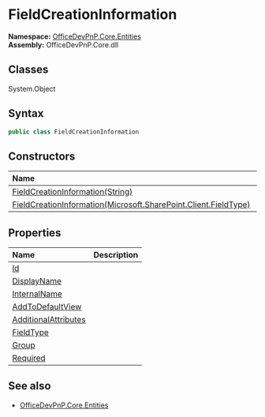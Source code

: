 # FieldCreationInformation

**Namespace:** [OfficeDevPnP.Core.Entities](OfficeDevPnP.Core.Entities.md)  
**Assembly:** OfficeDevPnP.Core.dll  
## Classes
System.Object  
## Syntax
```C#
public class FieldCreationInformation
```
## Constructors
|**Name**|**Description**|
|:-----|:-----|
| [FieldCreationInformation(String)](FieldCreationInformationconstructor1details.md) | 
| [FieldCreationInformation(Microsoft.SharePoint.Client.FieldType)](FieldCreationInformationconstructor1details.md) | 
## Properties
|**Name**|**Description**|
|:-----|:-----|
| [Id](FieldCreationInformation.Id.md) | 
| [DisplayName](FieldCreationInformation.DisplayName.md) | 
| [InternalName](FieldCreationInformation.InternalName.md) | 
| [AddToDefaultView](FieldCreationInformation.AddToDefaultView.md) | 
| [AdditionalAttributes](FieldCreationInformation.AdditionalAttributes.md) | 
| [FieldType](FieldCreationInformation.FieldType.md) | 
| [Group](FieldCreationInformation.Group.md) | 
| [Required](FieldCreationInformation.Required.md) | 
## See also
- [OfficeDevPnP.Core.Entities](OfficeDevPnP.Core.Entities.md)
